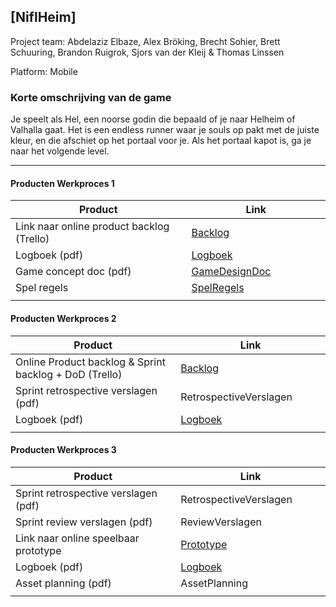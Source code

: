 ## [NiflHeim]
Project team: Abdelaziz Elbaze, Alex Bröking, Brecht Sohier, Brett Schuuring, Brandon Ruigrok, Sjors van der Kleij & Thomas Linssen

Platform:
Mobile

### Korte omschrijving van de game
Je speelt als Hel, een noorse godin die bepaald of je naar Helheim of Valhalla gaat. Het is een endless runner waar je souls op pakt met de juiste kleur, en die afschiet op het portaal voor je. Als het portaal kapot is, ga je naar het volgende level.

---
#### Producten Werkproces 1
| Product  | Link |
| ------ |  ------ |
| Link naar online product backlog (Trello) | [Backlog](https://trello.com/b/dv6jHz2U/mythes "Backlog")
| Logboek (pdf)                             | [Logboek](https://github.com/No-hit-beastslaye/agp_inlever_template/blob/master/producten/LOGBOEK%20GEZAMELIJK.pdf "Logboek")
| Game concept doc (pdf)                    | [GameDesignDoc](https://github.com/No-hit-beastslaye/agp_inlever_template/blob/master/producten/persoonlijk/brecht/GAME%20CONCEPT%20DOCUMENT.pdf "Game design document")
| Spel regels                               | [SpelRegels](https://github.com/No-hit-beastslaye/agp_inlever_template/blob/master/producten/SPELREGELS.pdf "Spel regels")
|<img width=500/>|<img width=300/>|
   
#### Producten Werkproces 2
| Product  | Link |
| ------ |  ------ |
| Online Product backlog & Sprint backlog + DoD (Trello)    | [Backlog](https://trello.com/b/dv6jHz2U/mythes "Trello")
| Sprint retrospective verslagen (pdf)                      | RetrospectiveVerslagen
| Logboek (pdf)                                             | [Logboek](https://github.com/No-hit-beastslaye/agp_inlever_template/blob/master/producten/LOGBOEK%20GEZAMELIJK.pdf "Logboek")
|<img width=500/>|<img width=300/>|
   
#### Producten Werkproces 3
| Product  | Link |
| ------ |  ------ |
| Sprint retrospective verslagen (pdf)  | RetrospectiveVerslagen
| Sprint review verslagen (pdf)         | ReviewVerslagen
| Link naar online speelbaar prototype  | [Prototype](http://24916.hosts.ma-cloud.nl/bewijzenmap/periode1.1/Game/NiflHeim/index.html "Niflheim, het spel")
| Logboek (pdf)                         | [Logboek](https://github.com/No-hit-beastslaye/agp_inlever_template/blob/master/producten/LOGBOEK%20GEZAMELIJK.pdf "Logboek")
| Asset planning (pdf)                  | AssetPlanning
|<img width=500/>|<img width=300/>|

   [Backlog]: <https://trello.com/b/dv6jHz2U/mythes>
   [Logboek]: <https://github.com/No-hit-beastslaye/agp_inlever_template/blob/master/producten/LOGBOEK%20GEZAMELIJK.pdf>
   [GameDesignDoc]: <https://github.com/No-hit-beastslaye/agp_inlever_template/blob/master/producten/persoonlijk/brecht/GAME%20CONCEPT%20DOCUMENT.pdf>
   [RetrospectiveVerslagen]: <https://github.com/BerendWeij/agp_inlever_template/blob/master/producten/RetrospectiveVerslagen.pdf>
   [ReviewVerslagen]: <https://github.com/BerendWeij/agp_inlever_template/blob/master/producten/ReviewVerslagen.pdf>
   [Prototype]: <http://24916.hosts.ma-cloud.nl/bewijzenmap/periode1.1/Game/NiflHeim/index.html>
   [AssetPlanning]: <https://github.com/BerendWeij/agp_inlever_template/blob/master/producten/AssetPlanning.pdf>
   
